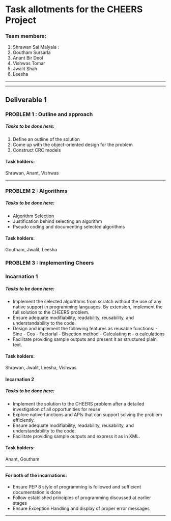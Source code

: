
# Task allotments for the CHEERS Project



### Team members: 
1. Shrawan Sai Malyala : 
2. Goutham Sursarla
3. Anant Bir Deol
4. Vishwas Tomar
5. Jwalit Shah
6. Leesha
-----------
----------------
## Deliverable 1
### PROBLEM 1 : Outline and approach
##### Tasks to be done here:
1) Define an outline of the solution
2) Come up with the object-oriented design for the problem
3) Construct CRC models
#### Task holders:
Shrawan, Anant, Vishwas

-----------------


### PROBLEM 2 :  Algorithms
##### Tasks to be done here:

 - Algorithm Selection
 - Justification behind selecting an algorithm
 - Pseudo coding and documenting selected algorithms
#### Task holders:
Goutham, Jwalit, Leesha

### PROBLEM 3 :  Implementing Cheers

### Incarnation 1
##### Tasks to be done here:

 - Implement the selected algorithms from scratch without the use of any native support in programming languages. By extension, implement the full solution to the CHEERS problem.
 - Ensure adequate modifiability, readability, reusability, and understandability to the code.
 - Design and implement the following features as reusable functions:
		 - Sine
		 - Cos
		 - Factorial
		 - Bisection method
		 - Calculating  **π**
		 - α calculations
 - Facilitate providing sample outputs and present it as structured plain text.
#### Task holders:
Shrawan, Jwalit, Leesha, Vishwas
#### Incarnation 2
##### Tasks to be done here:
 - Implement the solution to the CHEERS problem after a detailed investigation of all opportunities for reuse
 - Explore native functions and APIs that can support solving the problem efficiently.
 - Ensure adequate modifiability, readability, reusability, and understandability to the code.
 - Facilitate providing sample outputs and express it as in XML.
 
 #### Task holders:
Anant, Goutham

-------------------------
#### For both of the incarnations:
 - Ensure PEP 8 style of programming is followed and sufficient documentation is done
 - Follow established principles of programming discussed at earlier stages
 - Ensure Exception Handling and display of proper error messages
 
------------------

 

